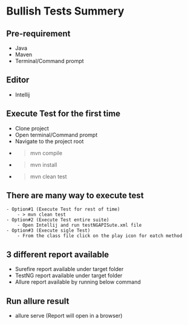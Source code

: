 # Bullish Tests Summery
## Pre-requirement
- Java
- Maven
- Terminal/Command prompt

## Editor
- Intellij

## Execute Test for the first time
- Clone project
- Open terminal/Command prompt
- Navigate to the project root
- > mvn compile
- > mvn install 
- > mvn clean test
  
## There are many way to execute test
    - Option#1 (Execute Test for rest of time)
        - > mvn clean test
    - Option#2 (Execute Test entire suite)
        - Open Intellij and run testNGAPISute.xml file
    - Option#3 (Execute sigle Test)
        - From the class file click on the play icon for eatch method

## 3 different report available
- Surefire report available under target folder
- TestNG report available under target folder
- Allure report available by running below command

## Run allure result
- allure serve (Report will open in a browser)



